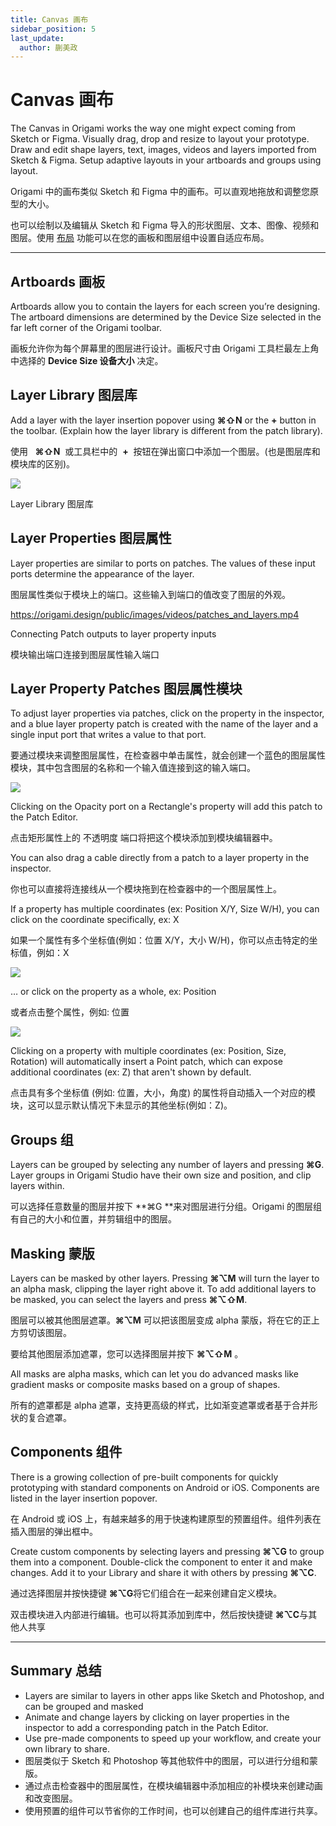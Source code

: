 ```yaml
---
title: Canvas 画布
sidebar_position: 5
last_update:
  author: 蒯美政
---
```


# Canvas 画布

The Canvas in Origami works the way one might expect coming from Sketch or Figma. Visually drag, drop and resize to layout your prototype. Draw and edit shape layers, text, images, videos and layers imported from Sketch & Figma. Setup adaptive layouts in your artboards and groups using layout.

Origami 中的画布类似 Sketch 和 Figma 中的画布。可以直观地拖放和调整您原型的大小。

也可以绘制以及编辑从 Sketch 和 Figma 导入的形状图层、文本、图像、视频和图层。使用 [布局](./Layout.md) 功能可以在您的画板和图层组中设置自适应布局。

---

## Artboards 画板

Artboards allow you to contain the layers for each screen you’re designing. The artboard dimensions are determined by the Device Size selected in the far left corner of the Origami toolbar.

画板允许你为每个屏幕里的图层进行设计。画板尺寸由 Origami 工具栏最左上角中选择的 **Device Size 设备大小** 决定。

## Layer Library 图层库

Add a layer with the layer insertion popover using **⌘⇧N** or the **+** button in the toolbar. (Explain how the layer library is different from the patch library).

使用 &nbsp; **⌘⇧N** &nbsp;或工具栏中的&nbsp; **+** &nbsp;按钮在弹出窗口中添加一个图层。(也是图层库和模块库的区别)。

![](https://origami.design/public/images/documentation/layer_library.png)

Layer Library 图层库

## Layer Properties 图层属性

Layer properties are similar to ports on patches. The values of these input ports determine the appearance of the layer.

图层属性类似于模块上的端口。这些输入到端口的值改变了图层的外观。

https://origami.design/public/images/videos/patches_and_layers.mp4

Connecting Patch outputs to layer property inputs

模块输出端口连接到图层属性输入端口

## Layer Property Patches 图层属性模块

To adjust layer properties via patches, click on the property in the inspector, and a blue layer property patch is created with the name of the layer and a single input port that writes a value to that port.

要通过模块来调整图层属性，在检查器中单击属性，就会创建一个蓝色的图层属性模块，其中包含图层的名称和一个输入值连接到这的输入端口。

![](./../../../static/img/docs/Canvas/canvas-2.png)

Clicking on the Opacity port on a Rectangle's property will add this patch to the Patch Editor.

点击矩形属性上的 不透明度 端口将把这个模块添加到模块编辑器中。

You can also drag a cable directly from a patch to a layer property in the inspector.

你也可以直接将连接线从一个模块拖到在检查器中的一个图层属性上。

If a property has multiple coordinates (ex: Position X/Y, Size W/H), you can click on the coordinate specifically, ex: X

如果一个属性有多个坐标值(例如：位置 X/Y，大小 W/H)，你可以点击特定的坐标值，例如：X

![](./../../../static/img/docs/Canvas/canvas-3.png)

… or click on the property as a whole, ex: Position

或者点击整个属性，例如: 位置

![](./../../../static/img/docs/Canvas/canvas-4.png)

Clicking on a property with multiple coordinates (ex: Position, Size, Rotation) will automatically insert a Point patch, which can expose additional coordinates (ex: Z) that aren't shown by default.

点击具有多个坐标值 (例如: 位置，大小，角度) 的属性将自动插入一个对应的模块，这可以显示默认情况下未显示的其他坐标(例如：Z)。

## Groups 组

Layers can be grouped by selecting any number of layers and pressing **⌘G**. Layer groups in Origami Studio have their own size and position, and clip layers within.

可以选择任意数量的图层并按下 **⌘G **来对图层进行分组。Origami 的图层组有自己的大小和位置，并剪辑组中的图层。

## Masking 蒙版

Layers can be masked by other layers. Pressing **⌘⌥M** will turn the layer to an alpha mask, clipping the layer right above it. To add additional layers to be masked, you can select the layers and press **⌘⌥⇧M**.

图层可以被其他图层遮罩。**⌘⌥M** 可以把该图层变成 alpha 蒙版，将在它的正上方剪切该图层。

要给其他图层添加遮罩，您可以选择图层并按下 **⌘⌥⇧M** 。

All masks are alpha masks, which can let you do advanced masks like gradient masks or composite masks based on a group of shapes.

所有的遮罩都是 alpha 遮罩，支持更高级的样式，比如渐变遮罩或者基于合并形状的复合遮罩。

## Components 组件

There is a growing collection of pre-built components for quickly prototyping with standard components on Android or iOS. Components are listed in the layer insertion popover.

在 Android 或 iOS 上，有越来越多的用于快速构建原型的预置组件。组件列表在插入图层的弹出框中。

Create custom components by selecting layers and pressing **⌘⌥G** to group them into a component. Double-click the component to enter it and make changes. Add it to your Library and share it with others by pressing **⌘⌥C**.

通过选择图层并按快捷键 **⌘⌥G**将它们组合在一起来创建自定义模块。

双击模块进入内部进行编辑。也可以将其添加到库中，然后按快捷键 **⌘⌥C**与其他人共享

---

## Summary 总结

- Layers are similar to layers in other apps like Sketch and Photoshop, and can be grouped and masked
- Animate and change layers by clicking on layer properties in the inspector to add a corresponding patch in the Patch Editor.
- Use pre-made components to speed up your workflow, and create your own library to share.
- 图层类似于 Sketch 和 Photoshop 等其他软件中的图层，可以进行分组和蒙版。
- 通过点击检查器中的图层属性，在模块编辑器中添加相应的补模块来创建动画和改变图层。
- 使用预置的组件可以节省你的工作时间，也可以创建自己的组件库进行共享。
